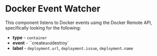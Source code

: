 # Docker Event Watcher

This component listens to Docker events using the Docker Remote API, specifically looking for the following:

- **type** - `container`
- **event** - ``create` and `destroy`
- **label** - `deployment.url`, `deployment.issue`, `deployment.name`
